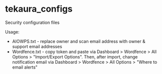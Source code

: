 # tekaura_configs
Security configuration files

Usage:
 - AIOWPS.txt - replace owner and scan email address with owner & support email addresses
 - Wordfence.txt - copy token and paste via Dashboard > Wordfence > All Options > "Import/Export Options". Then, after import, change notification email via Dashboard > Wordfence > All Options > "Where to email alerts"